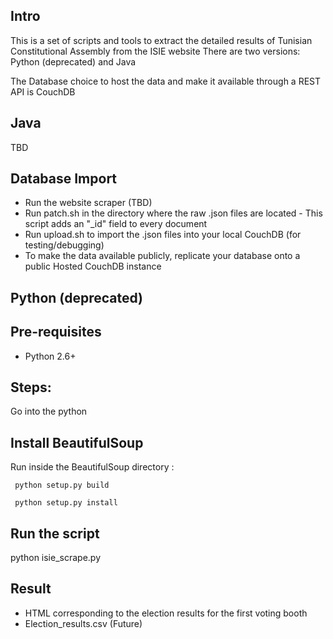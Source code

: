 Intro
-----

This is a set of scripts and tools to extract the detailed results of Tunisian Constitutional Assembly from the ISIE website
There are two versions: Python (deprecated) and Java

The Database choice to host the data and make it available through a REST API is CouchDB

Java
----
TBD

Database Import
---------------
- Run the website scraper (TBD)
- Run patch.sh in the directory where the raw .json files are located - This script adds an "_id" field to every document
- Run upload.sh to import the .json files into your local CouchDB (for testing/debugging)
- To make the data available publicly, replicate your database onto a public Hosted CouchDB instance


Python (deprecated)
-------------------

Pre-requisites
--------------
- Python 2.6+

Steps:
------
Go into the python

Install BeautifulSoup
---------------------
Run inside the BeautifulSoup directory :

     python setup.py build

     python setup.py install

Run the script
--------------
python isie_scrape.py

Result 
------
- HTML corresponding to the election results for the first voting booth
- Election_results.csv (Future)


